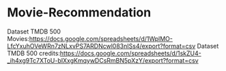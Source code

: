 # Movie-Recommendation
Dataset TMDB 500 Movies:https://docs.google.com/spreadsheets/d/1WplMO-LfcYxuhOVeWRn7zNLxvPS7ARDNcwl083nISs4/export?format=csv
Dataset TMDB 500 credits:https://docs.google.com/spreadsheets/d/1skZU4-_ih4xg9Tc7XToU-bIXxgKmqywDCsRmBN5pXzY/export?format=csv

